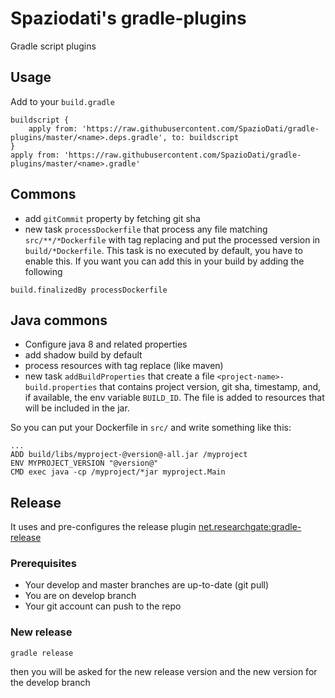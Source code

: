 # Spaziodati's gradle-plugins
Gradle script plugins

## Usage

Add to your `build.gradle`

```
buildscript {
    apply from: 'https://raw.githubusercontent.com/SpazioDati/gradle-plugins/master/<name>.deps.gradle', to: buildscript
}
apply from: 'https://raw.githubusercontent.com/SpazioDati/gradle-plugins/master/<name>.gradle'
```

## Commons
- add `gitCommit` property by fetching git sha
- new task `processDockerfile` that process any file matching
`src/**/*Dockerfile` with tag replacing and put the processed
version in `build/*Dockerfile`. This task is no executed by default, you have to enable this. If you want you can add this in your build by adding the following

```
build.finalizedBy processDockerfile
```



## Java commons

- Configure java 8 and related properties
- add shadow build by default
- process resources with tag replace (like maven)
- new task `addBuildProperties` that create a file
`<project-name>-build.properties` that contains project version, git sha,
timestamp, and, if available, the env variable `BUILD_ID`. The file is
added to resources that will be included in the jar.

So you can put your Dockerfile in `src/` and write something like this:

```
...
ADD build/libs/myproject-@version@-all.jar /myproject
ENV MYPROJECT_VERSION "@version@"
CMD exec java -cp /myproject/*jar myproject.Main
```

## Release

It uses and pre-configures the release plugin
[net.researchgate:gradle-release](https://github.com/researchgate/gradle-release)

### Prerequisites

  - Your develop and master branches are up-to-date (git pull)
  - You are on develop branch
  - Your git account can push to the repo

### New release

`gradle release`

then you will be asked for the new release version and the new version for the develop branch
